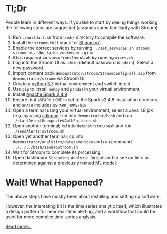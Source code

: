 # Tl;Dr
People learn in different ways.  If you like to start by seeing things working, the following steps are suggested
(assumes some familiarity with Stroom):
1. Run `./buildall.sh` from `bash/` directory to compile the software.
1. Install the `stroom-full` stack for [Stroom v7](https://github.com/gchq/stroom/releases/latest)
1. Enable the correct services by running ` ./set_services.sh stroom stroom-all-dbs kafka zookeeper nginx`
1. Start required services from the stack by running `start.sh`
1. Log into the Stroom UI as `admin` (default password is `admin`).  Select a new password.
1. Import content pack `demonstrator/stroom/StroomConfig-all.zip` from `demonstrator/stroom` via Stroom UI
1. Create a [python 3.7](Versions.md#python-v37) virtual environment and switch into it.
1. Use `pip` to install `numpy` and `pandas` in your virtual environment.
1. Install [Apache Spark 2.4.8](Versions.md#apache-spark-v24x)
1. Ensure that `$SPARK_HOME` is set to the Spark v2.4.8 installation directory and `$PATH` includes `$SPARK_HOME/bin`
1. Open a terminal using your virtual environment; select a Java 1.8 jdk (e.g. by using [sdkman](https://sdkman.io/) ; cd into `demonstrator/bash` and run `./startDetectUnexpectedAuthFailures.sh`
1. Open another terminal; cd into `demonstrator/bash` and run `./sendAlertsToStroom.sh`
1. Open yet another terminal; cd into `demonstrator/analytics/data/eventgen` and run command `../../../bash/sendToStroom.sh`
1. Wait for Stroom to complete its processing
1. Open dashboard `Streaming Analytic Output` and to see outliers as determined against a previously trained ML model.

# Wait! What Happened?
The above steps have mostly been about installing and setting up software.

However, the interesting bit is the time series analytic itself, which illustrates
a design pattern for near real-time alerting, and a workflow that could be used for more complex time-series analysis.  

[Read more...](SingleEventComplexAnalysisWalkthrough.md)